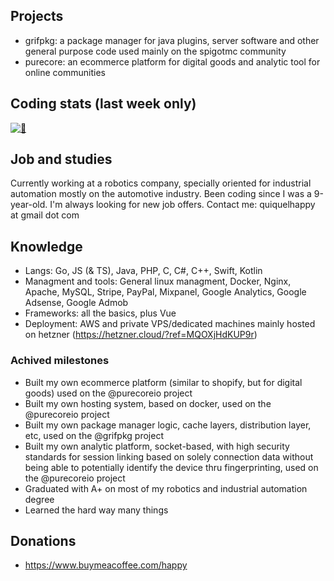 ## Projects
 - grifpkg: a package manager for java plugins, server software and other general purpose code used mainly on the spigotmc community
 - purecore: an ecommerce platform for digital goods and analytic tool for online communities

## Coding stats (last week only)
[![👋](https://github-readme-stats.vercel.app/api/wakatime?username=quiquelhappy&hide_border=true&hide_title=true&theme=github_dark)](https://i.imgur.com/ytVx70n.gif)

## Job and studies
Currently working at a robotics company, specially oriented for industrial automation mostly on the automotive industry. Been coding since I was a 9-year-old.
I'm always looking for new job offers. Contact me: quiquelhappy at gmail dot com

## Knowledge
 - Langs: Go, JS (& TS), Java, PHP, C, C#, C++, Swift, Kotlin
 - Managment and tools: General linux managment, Docker, Nginx, Apache, MySQL, Stripe, PayPal, Mixpanel, Google Analytics, Google Adsense, Google Admob
 - Frameworks: all the basics, plus Vue
 - Deployment: AWS and private VPS/dedicated machines mainly hosted on hetzner (https://hetzner.cloud/?ref=MQOXjHdKUP9r)

### Achived milestones
 - Built my own ecommerce platform (similar to shopify, but for digital goods) used on the @purecoreio project
 - Built my own hosting system, based on docker, used on the @purecoreio project
 - Built my own package manager logic, cache layers, distribution layer, etc, used on the @grifpkg project
 - Built my own analytic platform, socket-based, with high security standards for session linking based on solely connection data without being able to potentially identify the device thru fingerprinting, used on the @purecoreio project
 - Graduated with A+ on most of my robotics and industrial automation degree
 - Learned the hard way many things

## Donations
 - https://www.buymeacoffee.com/happy
